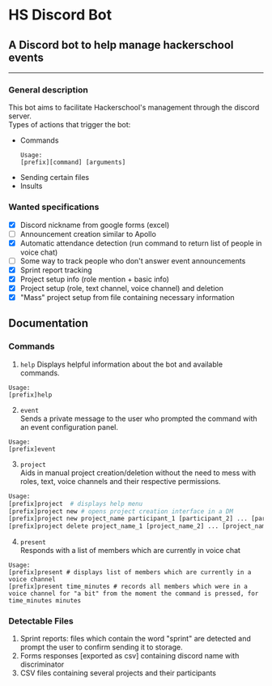 # HS Discord Bot
## A Discord bot to help manage hackerschool events
____


### General description

This bot aims to facilitate Hackerschool's management through the discord server.  
Types of actions that trigger the bot:

- Commands
    ```
    Usage:
    [prefix][command] [arguments]
    ```
- Sending certain files
- Insults

### Wanted specifications
- [x] Discord nickname from google forms (excel)
- [ ] Announcement creation similar to Apollo
- [x] Automatic attendance detection (run command to return list of people in voice chat)
- [ ] Some way to track people who don't answer event announcements
- [x] Sprint report tracking
- [x] Project setup info (role mention + basic info)
- [x] Project setup (role, text channel, voice channel) and deletion
- [x] "Mass" project setup from file containing necessary information

## Documentation


### Commands

1. `help`
Displays helpful information about the bot and available commands.
``` 
Usage: 
[prefix]help
```

2. `event`  
Sends a private message to the user who prompted the command with an event configuration panel.
``` 
Usage: 
[prefix]event
```

3. `project`  
Aids in manual project creation/deletion without the need to mess with roles, text, voice channels and their respective permissions.
``` python
Usage: 
[prefix]project  # displays help menu   
[prefix]project new # opens project creation interface in a DM
[prefix]project new project_name participant_1 [participant_2] ... [participant_n] # creates project with given participants
[prefix]project delete project_name_1 [project_name_2] ... [project_name_n] [-y] # deletes given projects. if '-y' option is selected, no further user input is required

```

4. `present`  
Responds with a list of members which are currently in voice chat
``` 
Usage: 
[prefix]present # displays list of members which are currently in a voice channel
[prefix]present time_minutes # records all members which were in a voice channel for "a bit" from the moment the command is pressed, for time_minutes minutes
```

### Detectable Files

1. Sprint reports: files which contain the word "sprint" are detected and prompt the user to confirm sending it to storage.
2. Forms responses [exported as csv] containing discord name with discriminator
3. CSV files containing several projects and their participants
